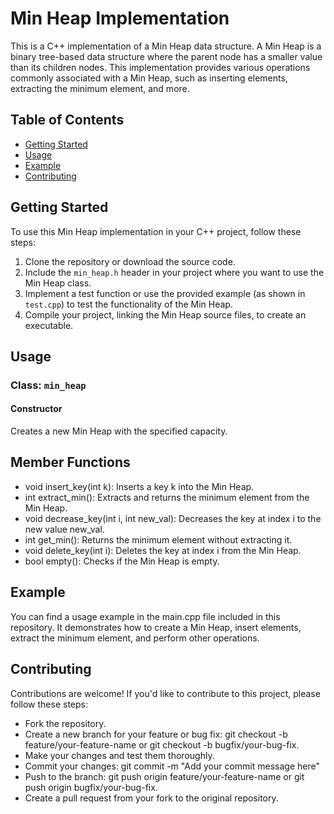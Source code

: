 # Min Heap Implementation
This is a C++ implementation of a Min Heap data structure. A Min Heap is a binary tree-based data structure where the parent node has a smaller value than its children nodes. This implementation provides various operations commonly associated with a Min Heap, such as inserting elements, extracting the minimum element, and more.

## Table of Contents
- [Getting Started](#getting-started)
- [Usage](#usage)
- [Example](#example)
- [Contributing](#contributing)

## Getting Started
To use this Min Heap implementation in your C++ project, follow these steps:
1. Clone the repository or download the source code.
2. Include the `min_heap.h` header in your project where you want to use the Min Heap class.
3. Implement a test function or use the provided example (as shown in `test.cpp`) to test the functionality of the Min Heap.
4. Compile your project, linking the Min Heap source files, to create an executable.

## Usage
### Class: `min_heap`
#### Constructor
Creates a new Min Heap with the specified capacity.
## Member Functions
- void insert_key(int k): Inserts a key k into the Min Heap.
- int extract_min(): Extracts and returns the minimum element from the Min Heap.
- void decrease_key(int i, int new_val): Decreases the key at index i to the new value new_val.
- int get_min(): Returns the minimum element without extracting it.
- void delete_key(int i): Deletes the key at index i from the Min Heap.
- bool empty(): Checks if the Min Heap is empty.

## Example
You can find a usage example in the main.cpp file included in this repository. It demonstrates how to create a Min Heap, insert elements, extract the minimum element, and perform other operations.

## Contributing
Contributions are welcome! If you'd like to contribute to this project, please follow these steps:
- Fork the repository.
- Create a new branch for your feature or bug fix: git checkout -b feature/your-feature-name or git checkout -b bugfix/your-bug-fix.
- Make your changes and test them thoroughly.
- Commit your changes: git commit -m "Add your commit message here"
- Push to the branch: git push origin feature/your-feature-name or git push origin bugfix/your-bug-fix.
- Create a pull request from your fork to the original repository.

